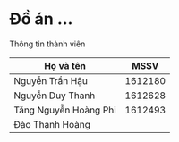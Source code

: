 # Đồ án ...

Thông tin thành viên<BR>

Họ và tên | MSSV
------------ | -------------
Nguyễn Trần Hậu | 1612180
Nguyễn Duy Thanh | 1612628
Tăng Nguyễn Hoàng Phi | 1612493
Đào Thanh Hoàng | 
